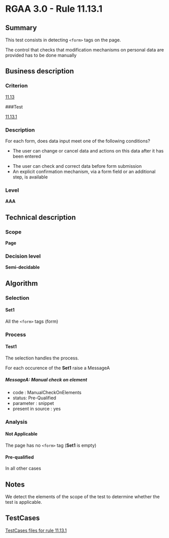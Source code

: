 # RGAA 3.0 -  Rule 11.13.1

## Summary

This test consists in detecting `<form>` tags on the page.

The control that checks that modification mechanisms on personal data are provided has to be done manually

## Business description

### Criterion

[11.13](http://disic.github.io/rgaa_referentiel_en/RGAA3.0_Criteria_English_version_v1.html#crit-11-13)

###Test

[11.13.1](http://disic.github.io/rgaa_referentiel_en/RGAA3.0_Criteria_English_version_v1.html#test-11-13-1)

### Description
For each form, does
    data input meet one of the following conditions?
    <ul><li> The user can change or cancel data and actions on
   this data after it has been entered</li>
  <li> The user can check and correct data before form
   submission</li>
  <li> An explicit confirmation mechanism, via a form
   field or an additional step, is available </li>
    </ul> 


### Level

**AAA**

## Technical description

### Scope

**Page**

### Decision level

**Semi-decidable**

## Algorithm

### Selection

#### Set1

All the `<form>` tags (form)

### Process

#### Test1

The selection handles the process.

For each occurence of the **Set1** raise a MessageA

##### MessageA: Manual check on element

-   code : ManualCheckOnElements
-   status: Pre-Qualified
-   parameter : snippet
-   present in source : yes

### Analysis

#### Not Applicable

The page has no `<form>` tag (**Set1** is empty)

#### Pre-qualified

In all other cases

## Notes

We detect the elements of the scope of the test to determine whether the
test is applicable.



##  TestCases 

[TestCases files for rule 11.13.1](https://github.com/Asqatasun/Asqatasun/tree/master/rules/rules-rgaa3.0/src/test/resources/testcases/rgaa30/Rgaa30Rule111301/) 


